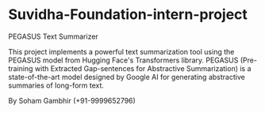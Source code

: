 # Suvidha-Foundation-intern-project

PEGASUS Text Summarizer

This project implements a powerful text summarization tool using the PEGASUS model from Hugging Face's Transformers library. PEGASUS (Pre-training with Extracted Gap-sentences for Abstractive Summarization) is a state-of-the-art model designed by Google AI for generating abstractive summaries of long-form text.

By Soham Gambhir (+91-9999652796)